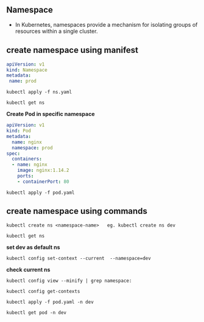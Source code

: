 ## Namespace
- In Kubernetes, namespaces provide a mechanism for isolating groups of resources within a single cluster.

## create namespace using manifest
```yaml
apiVersion: v1
kind: Namespace
metadata:
 name: prod
```

````
kubectl apply -f ns.yaml
````

````
kubectl get ns
````
**Create Pod in specific namespace**
```yaml
apiVersion: v1
kind: Pod
metadata:
  name: nginx
  namespace: prod
spec:
  containers:
  - name: nginx
    image: nginx:1.14.2
    ports:
    - containerPort: 80
```
````
kubectl apply -f pod.yaml
````

## create namespace using commands

````
kubectl create ns <namespace-name>   eg. kubectl create ns dev
````

````
kubectl get ns
````
**set dev as default ns**
````
kubectl config set-context --current  --namespace=dev
````
**check current ns**
````
kubectl config view --minify | grep namespace:
````
````
kubectl config get-contexts
````
````
kubectl apply -f pod.yaml -n dev
````
````
kubectl get pod -n dev
````
